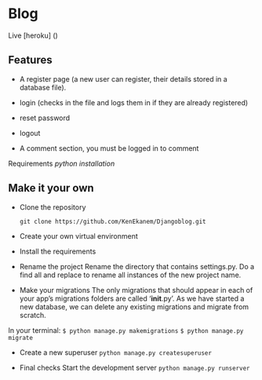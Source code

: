 # Blog

Live [heroku] ()

## Features
- A register page (a new user can register, their details stored in a database file). 

- login (checks in the file and logs them in if they are already registered)

- reset password

- logout

- A comment section, you must be logged in to comment

Requirements
_python installation_

## Make it your own
- Clone the repository

    `git clone https://github.com/KenEkanem/Djangoblog.git`

- Create your own virtual environment

- Install the requirements

- Rename the project
Rename the directory that contains settings.py.
Do a find all and replace to rename all instances of the new project name.

- Make your migrations
The only migrations that should appear in each of your app’s migrations folders are called ‘__init__.py’. As we have started a new database, we can delete any existing migrations and migrate from scratch.

In your terminal:
    `$ python manage.py makemigrations`
    `$ python manage.py migrate`

- Create a new superuser
    `python manage.py createsuperuser`

- Final checks
Start the development server
    `python manage.py runserver`






